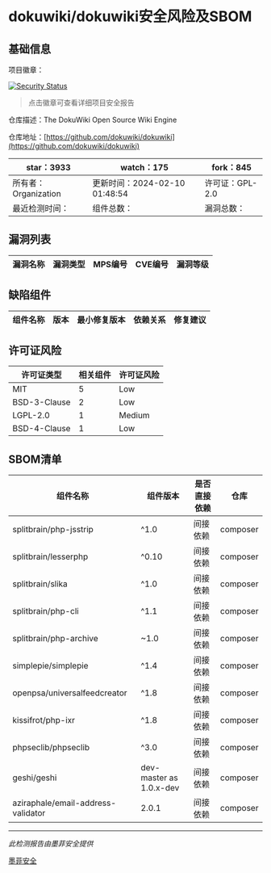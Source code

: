 # dokuwiki/dokuwiki安全风险及SBOM

## 基础信息

项目徽章：

[![Security Status](https://www.murphysec.com/platform3/v31/badge/1756029504175058944.svg)](https://www.murphysec.com/console/report/1756029503533330432/1756029504175058944)

> 点击徽章可查看详细项目安全报告

仓库描述：The DokuWiki Open Source Wiki Engine

仓库地址：[https://github.com/dokuwiki/dokuwiki](https://github.com/dokuwiki/dokuwiki)

| star：3933 | watch：175 | fork：845 |
| ----------- | -------------- | ------------ |
| 所有者：Organization | 更新时间：2024-02-10 01:48:54 | 许可证：GPL-2.0 |
| 最近检测时间： | 组件总数： | 漏洞总数： |




## 漏洞列表

| 漏洞名称 | 漏洞类型 | MPS编号 | CVE编号 | 漏洞等级 |
| ------- | ------ | ------- | ------ | ----- |





## 缺陷组件

| 组件名称 | 版本 | 最小修复版本 | 依赖关系 | 修复建议 |
| -------- | ---- | ------------ | -------- | -------- |





## 许可证风险

| 许可证类型 | 相关组件 | 许可证风险 |
| ---------- | -------- | ---------- |
|MIT|5|Low|
|BSD-3-Clause|2|Low|
|LGPL-2.0|1|Medium|
|BSD-4-Clause|1|Low|




## SBOM清单

| 组件名称 | 组件版本 | 是否直接依赖 | 仓库 |
| -------- | -------- | ------------ | ---- |
|splitbrain/php-jsstrip|^1.0|间接依赖|composer|
|splitbrain/lesserphp|^0.10|间接依赖|composer|
|splitbrain/slika|^1.0|间接依赖|composer|
|splitbrain/php-cli|^1.1|间接依赖|composer|
|splitbrain/php-archive|~1.0|间接依赖|composer|
|simplepie/simplepie|^1.4|间接依赖|composer|
|openpsa/universalfeedcreator|^1.8|间接依赖|composer|
|kissifrot/php-ixr|^1.8|间接依赖|composer|
|phpseclib/phpseclib|^3.0|间接依赖|composer|
|geshi/geshi|dev-master as 1.0.x-dev|间接依赖|composer|
|aziraphale/email-address-validator|2.0.1|间接依赖|composer|


------

*此检测报告由墨菲安全提供*

[墨菲安全](www.murphysec.com)